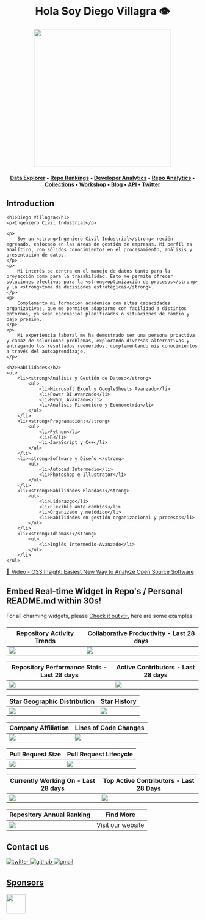 <h1 align="center">Hola Soy Diego Villagra  👁️</h1>

<div align="center">
<a href="https://ossinsight.io">
  <img src="/web/static/img/screenshots/homepage.gif" height=360
</a>
</div>

<h4 align="center">
  <b><a href="https://ossinsight.io/explore/">Data Explorer</a></b>
  •
  <b><a href="https://ossinsight.io/collections/open-source-database">Repo Rankings</a></b>
  •
  <b><a href="https://ossinsight.io/analyze/Ovilia">Developer Analytics</a></b>
  •
  <a href="https://ossinsight.io/analyze/pingcap/tidb">Repo Analytics</a>
  •
  <a href="https://ossinsight.io/collections/open-source-database">Collections</a>
  •
  <a href="https://ossinsight.io/docs/workshop">Workshop</a>
  •
  <a href="https://ossinsight.io/blog">Blog</a>
  •
  <a href="https://ossinsight.io/docs">API</a>
  •
  <a href="https://twitter.com/OSSInsight">Twitter</a>
</h3>

## Introduction


    <h1>Diego Villagra</h1>
    <p>Ingeniero Civil Industrial</p>
    
    <p>
        Soy un <strong>Ingeniero Civil Industrial</strong> recién egresado, enfocado en las áreas de gestión de empresas. Mi perfil es analítico, con sólidos conocimientos en el procesamiento, análisis y presentación de datos.
    </p>
    <p>
        Mi interés se centra en el manejo de datos tanto para la proyección como para la trazabilidad. Esto me permite ofrecer soluciones efectivas para la <strong>optimización de procesos</strong> y la <strong>toma de decisiones estratégicas</strong>.
    </p>
    <p>
        Complemento mi formación académica con altas capacidades organizativas, que me permiten adaptarme con facilidad a distintos entornos, ya sean escenarios planificados o situaciones de cambio y bajo presión.
    </p>
    <p>
        Mi experiencia laboral me ha demostrado ser una persona proactiva y capaz de solucionar problemas, explorando diversas alternativas y entregando los resultados requeridos, complementando mis conocimientos a través del autoaprendizaje.
    </p>

    <h2>Habilidades</h2>
    <ul>
        <li><strong>Análisis y Gestión de Datos:</strong>
            <ul>
                <li>Microsoft Excel y GoogleSheets Avanzado</li>
                <li>Power BI Avanzado</li>
                <li>MySQL Avanzado</li>
                <li>Análisis Financiero y Econometría</li>
            </ul>
        </li>
        <li><strong>Programación:</strong>
            <ul>
                <li>Python</li>
                <li>R</li>
                <li>JavaScript y C++</li>
            </ul>
        </li>
        <li><strong>Software y Diseño:</strong>
            <ul>
                <li>Autocad Intermedio</li>
                <li>Photoshop e Illustrator</li>
            </ul>
        </li>
        <li><strong>Habilidades Blandas:</strong>
            <ul>
                <li>Liderazgo</li>
                <li>Flexible ante cambios</li>
                <li>Organizado y metódico</li>
                <li>Habilidades en gestión organizacional y procesos</li>
            </ul>
        </li>
        <li><strong>Idiomas:</strong>
            <ul>
                <li>Inglés Intermedio-Avanzado</li>
            </ul>
        </li>
    </ul>


 
[🎦 Video - OSS Insight: Easiest New Way to Analyze Open Source Software](https://www.youtube.com/watch?v=6ofDBgXh4So&t=1s)

## Embed Real-time Widget in Repo's / Personal README.md within 30s!

For all charming widgets, please [Check it out 👉](https://next.ossinsight.io/widgets?utm_source=github&utm_medium=referral), here are some examples:


| Repository Activity Trends | Collaborative Productivity - Last 28 days |
| ----------- | ----------- |
|<img src="https://next.ossinsight.io/widgets/official/compose-activity-trends/thumbnail.png?repo_id=41986369&image_size=auto" />|<img src="https://next.ossinsight.io/widgets/official/compose-last-28-days-collaborative-productivity/thumbnail.png?repo_id=41986369&image_size=auto" />|

| Repository Performance Stats - Last 28 days | Active Contributors - Last 28 days |
| ----------- | ----------- |
|<img src="https://next.ossinsight.io/widgets/official/compose-last-28-days-stats/thumbnail.png?repo_id=41986369&image_size=auto" />|<img src="https://next.ossinsight.io/widgets/official/compose-recent-active-contributors/thumbnail.png?repo_id=41986369&limit=100&image_size=auto"/>|

| Star Geographic Distribution | Star History |
| ----------- | ----------- |
|<img src="https://next.ossinsight.io/widgets/official/analyze-repo-stars-map/thumbnail.png?activity=stars&repo_id=41986369&image_size=auto" />|<img src="https://next.ossinsight.io/widgets/official/analyze-repo-stars-history/thumbnail.png?repo_id=41986369&image_size=auto" />|

| Company Affiliation | Lines of Code Changes |
| ----------- | ----------- |
|<img src="https://next.ossinsight.io/widgets/official/analyze-repo-company/thumbnail.png?activity=stars&repo_id=41986369&image_size=auto" />|<img src="https://next.ossinsight.io/widgets/official/analyze-repo-loc-per-month/thumbnail.png?repo_id=41986369&image_size=auto" />|

| Pull Request Size | Pull Request Lifecycle |
| ----------- | ----------- |
|<img src="https://next.ossinsight.io/widgets/official/analyze-repo-pull-requests-size-per-month/thumbnail.png?repo_id=41986369&image_size=auto" />|<img src="https://next.ossinsight.io/widgets/official/analyze-repo-pull-request-open-to-merged/thumbnail.png?repo_id=41986369&image_size=auto" />|

| Currently Working On - Last 28 days | Top Active Contributors - Last 28 Days |
| ----------- | ----------- |
|<img src="https://next.ossinsight.io/widgets/official/compose-currently-working-on/thumbnail.png?activity_type=all&user_id=12960671&image_size=auto" />|<img src="https://next.ossinsight.io/widgets/official/compose-recent-top-contributors/thumbnail.png?repo_id=41986369&image_size=auto" />|

| Repository Annual Ranking | Find More |
| ----------- | ----------- |
|<img src="https://next.ossinsight.io/widgets/official/collection-annually-ranking/thumbnail.png?activity=stars&collection_id=2&image_size=auto" />|<a href="https://next.ossinsight.io/widgets?utm_source=github&utm_medium=referral">Visit our website</a >|

## Contact us

<a href="https://twitter.com/OSSInsight" target="_blank">
<img src=https://img.shields.io/badge/twitter-%2300acee.svg?color=1DA1F2&style=for-the-badge&logo=twitter&logoColor=white alt=twitter style="margin-bottom: 5px;" />

<a href="https://github.com/pingcap/ossinsight/discussions" target="_blank">
<img src=https://img.shields.io/badge/github-%2300acee.svg?color=181717&style=for-the-badge&logo=github&logoColor=white alt=github style="margin-bottom: 5px;" />

<a href="mailto:ossinsight@pingcap.com" target="_blank">
<img src=https://img.shields.io/badge/gmail-%2300acee.svg?color=EA4335&style=for-the-badge&logo=gmail&logoColor=white alt=gmail style="margin-bottom: 5px;" />

## Sponsors
<a href="https://en.pingcap.com/tidb-cloud/?utm_source=ossinsight&utm_medium=referral">
<img src="/web/static/img/tidb-cloud-logo-w.png" height=50 />
</a>
